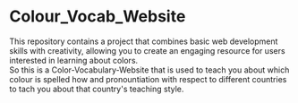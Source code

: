 # Colour_Vocab_Website
This repository contains a project that combines basic web development skills with creativity, allowing you to create an engaging resource for users interested in learning about colors.
<br> 
So this is a Color-Vocabulary-Website that is used to teach you about which colour is spelled how and pronountiation with respect to different countries to tach you about that country's teaching style.
